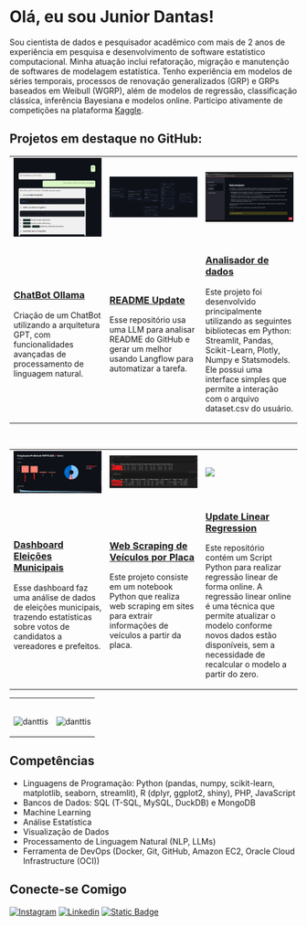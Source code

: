 # Olá, eu sou Junior Dantas!

Sou cientista de dados e pesquisador acadêmico com mais de 2 anos de experiência em pesquisa e desenvolvimento de software estatístico computacional. Minha atuação inclui refatoração, migração e manutenção de softwares de modelagem estatística. Tenho experiência em modelos de séries temporais, processos de renovação generalizados (GRP) e GRPs baseados em Weibull (WGRP), além de modelos de regressão, classificação clássica, inferência Bayesiana e modelos online. Participo ativamente de competições na plataforma [Kaggle](https://www.kaggle.com/danttis/code).

## Projetos em destaque no GitHub:
<table width="100%">
    <tr>
        <td width="33%">
            <img src="https://github.com/danttis/ChatBot-Ollama/raw/main/img/img.png" style="width: 100%; height: auto;">
        </td>
        <td width="33%">
            <img src="https://github.com/danttis/README-Update-Langflow/raw/main/img1.png" style="width: 100%; height: auto;">
        </td>
        <td width="33%">
            <img src="https://raw.githubusercontent.com/danttis/Data-Analyzer/main/img.gif" style="width: 100%; height: auto;">
        </td>
    </tr>
    <tr>
        <td >
            <h3><a href="https://github.com/danttis/ChatBot-Ollama">ChatBot Ollama</a></h3>
            <p>Criação de um ChatBot utilizando a arquitetura GPT, com funcionalidades avançadas de processamento de linguagem natural.</p>
        </td>
        <td >
            <h3><a href="https://github.com/danttis/README-Update-Langflow">README Update</a></h3>
            <p>Esse repositório usa uma LLM para analisar README do GitHub e gerar um melhor usando Langflow para automatizar a tarefa.</p>
        </td>
        <td >
           <h3><a href="https://github.com/danttis/Data-Analyzer">Analisador de dados</a></h3>
            <p>Este projeto foi desenvolvido principalmente utilizando as seguintes bibliotecas em Python: Streamlit, Pandas, Scikit-Learn, Plotly, Numpy e Statsmodels. Ele possui uma interface simples que permite a interação com o arquivo dataset.csv do usuário.</p>
        </td>
    </tr>
</table>
<br />
<table width="100%">
    <tr>
        <td width="33%">
            <img src="https://github.com/danttis/eleicoes-municipais/raw/main/example_dash.png" style="width: 100%; height: auto;">
        </td>
        <td width="33%">
            <img src="https://github.com/danttis/veiculos-placa-web-scraping/raw/main/exemplo.png" style="width: 100%; height: auto;">
        </td>
        <td width="33%">
            <img src="https://miro.medium.com/v2/resize:fit:828/format:webp/0*QPJz3jpSKlAUo_K0.png" style="width: 100%; height: auto;">
        </td>
    </tr>
    <tr>
        <td >
            <h3><a href="https://github.com/danttis/eleicoes-municipais/">Dashboard Eleições Municipais</a></h3>
            <p>Esse dashboard faz uma análise de dados de eleições municipais, trazendo estatísticas sobre votos de candidatos a vereadores e prefeitos.</p>
        </td>
        <td >
            <h3><a href="https://github.com/danttis/veiculos-placa-web-scraping">Web Scraping de Veículos por Placa</a></h3>
            <p>Este projeto consiste em um notebook Python que realiza web scraping em sites para extrair informações de veículos a partir da placa.</p>
        </td>
        <td >
           <h3><a href="https://github.com/danttis/eleicoes-municipais/">Update Linear Regression</a></h3>
            <p>Este repositório contém um Script Python para realizar regressão linear de forma online. A regressão linear online é uma técnica que permite atualizar o modelo conforme novos dados estão disponíveis, sem a necessidade de recalcular o modelo a partir do zero.</p>
        </td>
    </tr>
</table>

<table width="100%">
  <td width = "50%">
  <br>
  <p align = "center"><img src="https://github-readme-stats.vercel.app/api/top-langs?username=danttis&show_icons=true&theme=onedark&locale=en&layout=compact" alt="danttis" />
  </p>
  </td>
  <td width = "50%">
  <br>
  <p align = "center"><img src="https://github-readme-stats.vercel.app/api?username=danttis&show_icons=true&theme=onedark&locale=en" alt="danttis" /></p>
  </td>
<table>

## Competências

- Linguagens de Programação: Python (pandas, numpy, scikit-learn, matplotlib, seaborn, streamlit), R (dplyr, ggplot2, shiny), PHP, JavaScript
- Bancos de Dados: SQL (T-SQL, MySQL, DuckDB) e MongoDB
- Machine Learning
- Análise Estatística
- Visualização de Dados
- Processamento de Linguagem Natural (NLP, LLMs)
- Ferramenta de DevOps (Docker, Git, GitHub, Amazon EC2, Oracle Cloud Infrastructure (OCI)) 

## Conecte-se Comigo
[![Instagram](https://img.shields.io/badge/E--mail-369?style=flat-square&logo=gmail&logoColor=Red&color=black)](mailto:contato.jrdantas@gmail.com)
[![Linkedin](https://img.shields.io/badge/linked-in-369?style=flat-square&logo=linkedin&logoColor=white&color=blue)](https://www.linkedin.com/in/danttis/)
[![Static Badge](https://img.shields.io/badge/Kaggle-10BEFF)](https://www.kaggle.com/danttis)

